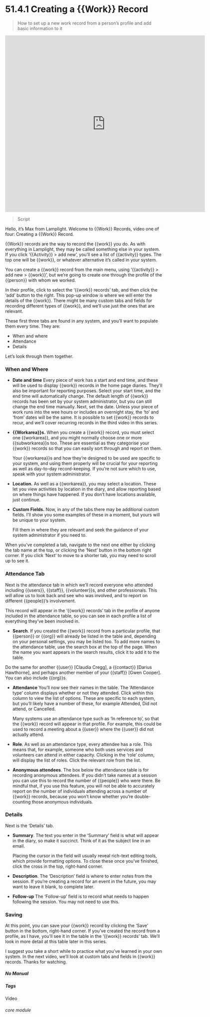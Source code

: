 # 51.4.1 Creating a {{Work}} Record

> How to set up a new work record from a person’s profile and add basic information to it

<iframe width="640" height="564" src="https://player.vimeo.com/video/279240510" frameborder="0" allowFullScreen mozallowfullscreen webkitAllowFullScreen></iframe>

> Script

Hello, it’s Max from Lamplight. Welcome to {{Work}} Records, video one of four: Creating a {{Work}} Record.

{{Work}} records are the way to record the {{work}} you do. As with everything in Lamplight, they may be called something else in your system. If you click ‘{{Activity}} > add new’, you’ll see a list of {{activity}} types. The top one will be {{work}}, or whatever alternative it’s called in your system.

You can create a {{work}} record from the main menu, using ‘{{activity}} > add new > {{work}}’, but we’re going to create one through the profile of the {{person}} with whom we worked.

In their profile, click to select the ‘{{work}} records’ tab, and then click the ‘add’ button to the right. This pop-up window is where we will enter the details of the {{work}}. There might be many custom tabs and fields for recording different types of {{work}}, and we’ll use just the ones that are relevant.

These first three tabs are found in any system, and you’ll want to populate them every time. They are:
- When and where
- Attendance
- Details

Let’s look through them together.

### When and Where
- **Date and time**
   Every piece of work has a start and end time, and these will be used to display {{work}} records in the home page diaries. They’ll also be important for reporting purposes.
   Select your start time, and the end time will automatically change. The default length of {{work}} records has been set by your system administrator, but you can still change the end time manually. Next, set the date. Unless your piece of work runs into the wee hours or includes an overnight stay, the ‘to’ and ‘from’ dates will be the same.
   It is possible to set {{work}} records to recur, and we’ll cover recurring records in the third video in this series.

- **{{Workarea}}s.**
   When you create a {{work}} record, you must select one {{workarea}}, and you might normally choose one or more {{subworkarea}}s too. These are essential as they categorise your {{work}} records so that you can easily sort through and report on them.

   Your {{workarea}}s and how they’re designed to be used are specific to your system, and using them properly will be crucial for your reporting as well as day-to-day record-keeping. If you’re not sure which to use, speak with your system administrator.

- **Location.**
   As well as a {{workarea}}, you may select a location. These let you view activities by location in the diary, and allow reporting based on where things have happened. If you don’t have locations available, just continue.

- **Custom Fields.**
   Now, in any of the tabs there may be additional custom fields. I’ll show you some examples of these in a moment, but yours will be unique to your system. 
   
   Fill them in where they are relevant and seek the guidance of your system administrator if you need to.
   
When you’ve completed a tab, navigate to the next one either by clicking the tab name at the top, or clicking the ‘Next’ button in the bottom right corner. If you click ‘Next’ to move to a shorter tab, you may need to scroll up to see it.

### Attendance Tab

Next is the attendance tab in which we’ll record everyone who attended including {{users}}, {{staff}}, {{volunteer}}s, and other professionals. This will allow us to look back and see who was involved, and to report on different {{people}}’s involvement. 
   
This record will appear in the ‘{{work}} records’ tab in the profile of anyone included in the attendance table, so you can see in each profile a list of everything they’ve been involved in.

- **Search**.
   If you created the {{work}} record from a particular profile, that {{person}} or {{org}} will already be listed in the table and, depending on your personal settings, you may be listed too. To add more names to the attendance table, use the search box at the top of the page. When the name you want appears in the search results, click it to add it to the table. 
   
Do the same for another {{user}} [Claudia Cregg], a {{contact}} [Darius Hawthorne], and perhaps another member of your {{staff}} [Gwen Cooper]. You can also include {{org}}s.
   
- **Attendance**
   You’ll now see their names in the table. The ‘Attendance type’ column displays whether or not they attended. Click within this column to view the list of options. These are specific to each system, but you’ll likely have a number of these, for example Attended, Did not attend, or Cancelled.

   Many systems use an attendance type such as ‘In reference to’, so that the {{work}} record will appear in that profile. For example, this could be used to record a meeting about a {{user}} where the {{user}} did not actually attend.

- **Role**.
   As well as an attendance type, every attendee has a role. This means that, for example, someone who both uses services and volunteers can attend in either capacity. Clicking in the ‘role’ column, will display the list of roles. Click the relevant role from the list.

- **Anonymous attendees**.
   The box below the attendance table is for recording anonymous attendees. If you didn’t take names at a session you can use this to record the number of {{people}} who were there. Be mindful that, if you use this feature, you will not be able to accurately report on the number of individuals attending across a number of {{work}} records, because you won’t know whether you’re double-counting those anonymous individuals.
   
### Details

Next is the ‘Details’ tab.

- **Summary**.
   The text you enter in the ‘Summary’ field is what will appear in the diary, so make it succinct. Think of it as the subject line in an email.
   
   Placing the cursor in the field will usually reveal rich-text editing tools, which provide formatting options. To close these once you’ve finished, click the cross in the top, right-hand corner.

- **Description**.
   The ‘Description’ field is where to enter notes from the session. If you’re creating a record for an event in the future, you may want to leave it blank, to complete later.
   
- **Follow-up**
   The ‘Follow-up’ field is to record what needs to happen following the session. You may not need to use this.

### Saving

At this point, you can save your {{work}} record by clicking the ‘Save’ button in the bottom, right-hand corner. If you’ve created the record from a profile, as I have, you’ll see it in the table in the ‘{{work}} records’ tab. We’ll look in more detail at this table later in this series.

I suggest you take a short while to practice what you’ve learned in your own system. In the next video, we’ll look at custom tabs and fields in {{work}} records. Thanks for watching.


##### No Manual

##### Tags
Video

###### core module
